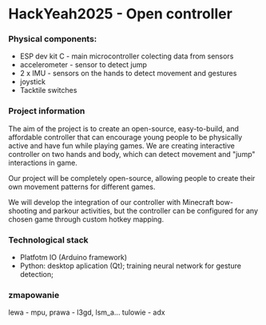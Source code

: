 # HackYeah2025 - Open controller
### Physical components:
* ESP dev kit C - main microcontroller colecting data from sensors
* accelerometer - sensor to detect jump
* 2 x IMU - sensors on the hands to detect movement and gestures
* joystick
* Tacktile switches

### Project information
The aim of the project is to create an open-source, easy-to-build, and affordable controller that can encourage young people to be physically active and have fun while playing games.
We are creating interactive controller on two hands and body, which can detect movement and "jump" interactions in game.

Our project will be completely open-source, allowing people to create their own movement patterns for different games.

We will develop the integration of our controller with Minecraft bow-shooting and parkour activities, but the controller can be configured for any chosen game through custom hotkey mapping.

### Technological stack
* Platfotm IO (Arduino framework) 
* Python:  desktop aplication (Qt); training neural network for gesture detection;  

### zmapowanie
lewa - mpu,
prawa - l3gd, lsm_a...
tulowie - adx